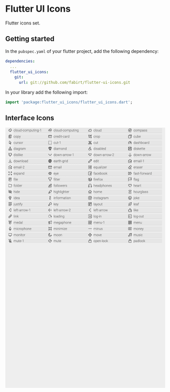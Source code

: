 # Flutter UI Icons

Flutter icons set.

## Getting started

In the `pubspec.yaml` of your flutter project, add the following dependency:

```yaml
dependencies:
  ...
  flutter_ui_icons:
    git:
      url: git://github.com/fabirt/flutter-ui-icons.git
```

In your library add the following import:

```dart
import 'package:flutter_ui_icons/flutter_ui_icons.dart';
```

## Interface Icons
![Interface icons](assets/demo/demo.png)